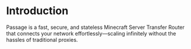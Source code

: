 # Introduction

Passage is a fast, secure, and stateless Minecraft Server Transfer Router that connects your network
effortlessly—scaling infinitely without the hassles of traditional proxies.
